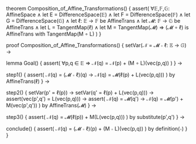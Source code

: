 theorem Composition_of_Affine_Transformations() {
  assert(
    ∀𝔼,𝔽,𝔾: AffineSpace ∧
    let E = DifferenceSpace(𝔼) ∧
    let F = DifferenceSpace(𝔽) ∧
    let G = DifferenceSpace(𝔾) ∧
    let ℓ: 𝔼 → 𝔽 be AffineTrans ∧
    let 𝓜: 𝔽 → 𝔾 be AffineTrans ∧
    let L = TangentMap(ℓ) ∧
    let M = TangentMap(𝓜) ⇒
    (𝓜 ∘ ℓ) is AffineTrans with TangentMap(M ∘ L)
  )
}

proof Composition_of_Affine_Transformations() {
  setVar(𝒩 = 𝓜 ∘ ℓ: 𝔼 → 𝔾) →
  
  lemma Goal() {
    assert(
      ∀p,q ∈ 𝔼 ⇒
      𝒩(q) = 𝒩(p) + (M ∘ L)(vec(p,q))
    )
  } →

  step1() {
    assert(
      𝒩(q) = (𝓜 ∘ ℓ)(q) →
      𝒩(q) = 𝓜(ℓ(p) + L(vec(p,q)))
    ) by AffineTrans(ℓ)
  } →

  step2() {
    setVar(p' = ℓ(p)) →
    setVar(q' = ℓ(p) + L(vec(p,q))) →
    assert(vec(p',q') = L(vec(p,q))) →
    assert(
      𝒩(q) = 𝓜(q') →
      𝒩(q) = 𝓜(p') + M(vec(p',q'))
    ) by AffineTrans(𝓜)
  } →

  step3() {
    assert(
      𝒩(q) = 𝓜(ℓ(p)) + M(L(vec(p,q)))
    ) by substitute(p',q')
  } →

  conclude() {
    assert(
      𝒩(q) = (𝓜 ∘ ℓ)(p) + (M ∘ L)(vec(p,q))
    ) by definition(∘)
  }
}